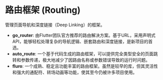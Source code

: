 # 路由框架 (Routing)

管理页面导航和深度链接（Deep Linking）的框架。

-   **go_router**: 由Flutter团队官方推荐的路由解决方案。基于URL，采用声明式API，能够轻松处理复杂的导航逻辑、嵌套路由和深度链接，是新项目的首选。
-   **auto_route**: 一个基于代码生成的路由框架，可以提供完全类型安全的页面跳转和参数传递，极大地减少了因路由名称或参数错误导致的运行时问题。
-   **fluro**: 一个成熟、稳定且功能丰富的路由框架。虽然是较早的库，但其灵活性和强大的通配符、转场动画等功能，使其至今仍被许多项目使用。
